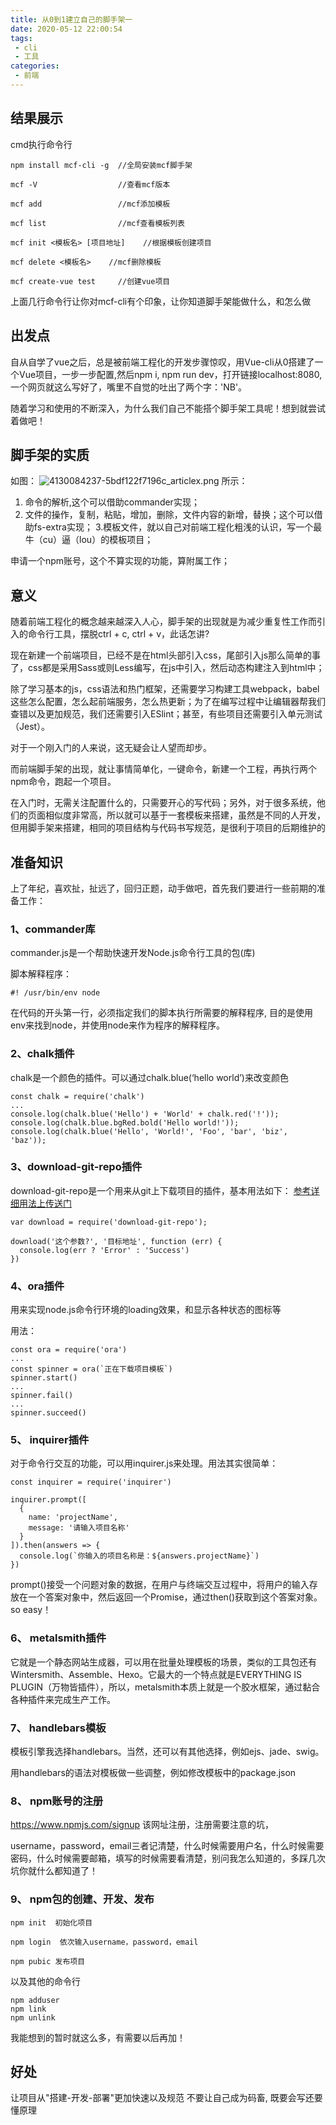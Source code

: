 ```yaml
---
title: 从0到1建立自己的脚手架一
date: 2020-05-12 22:00:54
tags:
 - cli 
 - 工具 
categories:
 - 前端
---
```


##  结果展示

cmd执行命令行

    npm install mcf-cli -g  //全局安装mcf脚手架
    
    mcf -V                  //查看mcf版本
    
    mcf add                 //mcf添加模板
    
    mcf list                //mcf查看模板列表
    
    mcf init <模板名> [项目地址]    //根据模板创建项目
    
    mcf delete <模板名>    //mcf删除模板
    
    mcf create-vue test     //创建vue项目
    
上面几行命令行让你对mcf-cli有个印象，让你知道脚手架能做什么，和怎么做

##  出发点

自从自学了vue之后，总是被前端工程化的开发步骤惊叹，用Vue-cli从0搭建了一个Vue项目，一步一步配置,然后npm i, npm run dev，打开链接localhost:8080,一个网页就这么写好了，嘴里不自觉的吐出了两个字：'NB'。

随着学习和使用的不断深入，为什么我们自己不能搭个脚手架工具呢！想到就尝试着做吧！


##  脚手架的实质

如图：
![4130084237-5bdf122f7196c_articlex.png](https://user-gold-cdn.xitu.io/2019/10/9/16dafa229b8f145e?w=800&h=302&f=png&s=48954)
所示：

1.  命令的解析,这个可以借助commander实现；
2. 文件的操作，复制，粘贴，增加，删除，文件内容的新增，替换；这个可以借助fs-extra实现；
3.模板文件，就以自己对前端工程化粗浅的认识，写一个最牛（cu）逼（lou）的模板项目；

申请一个npm账号，这个不算实现的功能，算附属工作；


##      意义

随着前端工程化的概念越来越深入人心，脚手架的出现就是为减少重复性工作而引入的命令行工具，摆脱ctrl + c, ctrl + v，此话怎讲? 

现在新建一个前端项目，已经不是在html头部引入css，尾部引入js那么简单的事了，css都是采用Sass或则Less编写，在js中引入，然后动态构建注入到html中；

除了学习基本的js，css语法和热门框架，还需要学习构建工具webpack，babel这些怎么配置，怎么起前端服务，怎么热更新；为了在编写过程中让编辑器帮我们查错以及更加规范，我们还需要引入ESlint；甚至，有些项目还需要引入单元测试（Jest）。

对于一个刚入门的人来说，这无疑会让人望而却步。

而前端脚手架的出现，就让事情简单化，一键命令，新建一个工程，再执行两个npm命令，跑起一个项目。

在入门时，无需关注配置什么的，只需要开心的写代码；另外，对于很多系统，他们的页面相似度非常高，所以就可以基于一套模板来搭建，虽然是不同的人开发，但用脚手架来搭建，相同的项目结构与代码书写规范，是很利于项目的后期维护的


##      准备知识

上了年纪，喜欢扯，扯远了，回归正题，动手做吧，首先我们要进行一些前期的准备工作：

###     1、commander库

commander.js是一个帮助快速开发Node.js命令行工具的包(库)

脚本解释程序：

    #! /usr/bin/env node
在代码的开头第一行，必须指定我们的脚本执行所需要的解释程序,
目的是使用env来找到node，并使用node来作为程序的解释程序。

###     2、chalk插件

chalk是一个颜色的插件。可以通过chalk.blue(‘hello world’)来改变颜色

    const chalk = require('chalk')
    ...
    console.log(chalk.blue('Hello') + 'World' + chalk.red('!'));
    console.log(chalk.blue.bgRed.bold('Hello world!'));
    console.log(chalk.blue('Hello', 'World!', 'Foo', 'bar', 'biz', 'baz'));
    
###     3、download-git-repo插件

download-git-repo是一个用来从git上下载项目的插件，基本用法如下：
[参考详细用法上传送门](https://www.npmjs.com/package/download-git-repo)

    var download = require('download-git-repo');

    download('这个参数?', '目标地址', function (err) {
      console.log(err ? 'Error' : 'Success')
    })

###     4、ora插件

用来实现node.js命令行环境的loading效果，和显示各种状态的图标等

用法：
    
    const ora = require('ora')
    ...
    const spinner = ora(`正在下载项目模板`)
    spinner.start()
    ...
    spinner.fail()
    ...
    spinner.succeed()
    
    
###    5、 inquirer插件

对于命令行交互的功能，可以用inquirer.js来处理。用法其实很简单：

    const inquirer = require('inquirer') 
    
    inquirer.prompt([
      {
        name: 'projectName',
        message: '请输入项目名称'
      }
    ]).then(answers => {
      console.log(`你输入的项目名称是：${answers.projectName}`)
    })

prompt()接受一个问题对象的数据，在用户与终端交互过程中，将用户的输入存放在一个答案对象中，然后返回一个Promise，通过then()获取到这个答案对象。so easy！

###    6、 metalsmith插件

它就是一个静态网站生成器，可以用在批量处理模板的场景，类似的工具包还有Wintersmith、Assemble、Hexo。它最大的一个特点就是EVERYTHING IS PLUGIN（万物皆插件），所以，metalsmith本质上就是一个胶水框架，通过黏合各种插件来完成生产工作。


###    7、 handlebars模板

模板引擎我选择handlebars。当然，还可以有其他选择，例如ejs、jade、swig。

用handlebars的语法对模板做一些调整，例如修改模板中的package.json


###   8、  npm账号的注册


https://www.npmjs.com/signup  该网址注册，注册需要注意的坑，

username，password，email三者记清楚，什么时候需要用户名，什么时候需要密码，什么时候需要邮箱，填写的时候需要看清楚，别问我怎么知道的，多踩几次坑你就什么都知道了！


###    9、 npm包的创建、开发、发布

    npm init  初始化项目
    
    npm login  依次输入username，password，email
    
    npm pubic 发布项目
    
以及其他的命令行

    npm adduser
    npm link
    npm unlink

我能想到的暂时就这么多，有需要以后再加！



##  好处

让项目从"搭建-开发-部署"更加快速以及规范
不要让自己成为码畜, 既要会写还要懂原理



